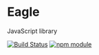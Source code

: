 # Eagle

JavaScript library

[![Build Status](https://travis-ci.org/Iecy/eagle.svg?branch=master)](https://travis-ci.org/github/Iecy/eagle)
[![npm module](https://badge.fury.io/js/%40interaction%2Feagle.svg)](https://badge.fury.io/js/%40interaction%2Feagle)
